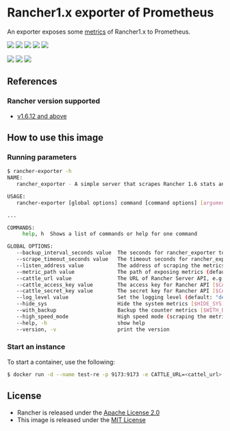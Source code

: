 # Rancher1.x exporter of Prometheus

An exporter exposes some [metrics](METRICS.md) of Rancher1.x to Prometheus.

[![](https://img.shields.io/badge/Github-thxcode/rancher1.x--exporter-orange.svg)](https://github.com/thxcode/rancher1.x-exporter)&nbsp;[![](https://img.shields.io/badge/Docker_Hub-maiwj/rancher1.x--exporter-orange.svg)](https://hub.docker.com/r/maiwj/rancher1.x-exporter)&nbsp;[![](https://img.shields.io/docker/build/maiwj/rancher1.x-exporter.svg)](https://hub.docker.com/r/maiwj/rancher1.x-exporter)&nbsp;[![](https://img.shields.io/docker/pulls/maiwj/rancher1.x-exporter.svg)](https://store.docker.com/community/images/maiwj/rancher1.x-exporter)&nbsp;[![](https://img.shields.io/github/license/thxcode/rancher1.x-exporter.svg)](https://github.com/thxcode/rancher1.x-exporter)

[![](https://images.microbadger.com/badges/image/maiwj/rancher1.x-exporter.svg)](https://microbadger.com/images/maiwj/rancher1.x-exporter)&nbsp;[![](https://images.microbadger.com/badges/version/maiwj/rancher1.x-exporter.svg)](http://microbadger.com/images/maiwj/rancher1.x-exporter)&nbsp;[![](https://images.microbadger.com/badges/commit/maiwj/rancher1.x-exporter.svg)](http://microbadger.com/images/maiwj/rancher1.x-exporter.svg)

## References

### Rancher version supported

- [v1.6.12 and above](https://github.com/rancher/rancher/releases/tag/v1.6.12)

## How to use this image

### Running parameters

```bash
$ rancher-exporter -h
NAME:
   rancher_exporter - A simple server that scrapes Rancher 1.6 stats and exports them via HTTP for Prometheus consumption.

USAGE:
   rancher-exporter [global options] command [command options] [arguments...]

...

COMMANDS:
     help, h  Shows a list of commands or help for one command

GLOBAL OPTIONS:
   --backup_interval_seconds value  The seconds for rancher_exporter to backup the metrics from Rancher (default: 300) [$BACKUP_INTERVAL_SECONDS]
   --scrape_timeout_seconds value   The timeout seconds for rancher_exporter to scrape the metrics from Rancher (default: 30) [$SCRAPE_TIMEOUT_SECONDS]
   --listen_address value           The address of scraping the metrics (default: "0.0.0.0:9173") [$LISTEN_ADDRESS]
   --metric_path value              The path of exposing metrics (default: "/metrics") [$METRIC_PATH]
   --cattle_url value               The URL of Rancher Server API, e.g. http://127.0.0.1:8080 [$CATTLE_URL]
   --cattle_access_key value        The access key for Rancher API [$CATTLE_ACCESS_KEY]
   --cattle_secret_key value        The secret key for Rancher API [$CATTLE_SECRET_KEY]
   --log_level value                Set the logging level (default: "debug") [$LOG_LEVEL]
   --hide_sys                       Hide the system metrics [$HIDE_SYS]
   --with_backup                    Backup the counter metrics [$WITH_BACKUP]
   --high_speed_mode                High speed mode (scraping the metrics automatically by every 30s), will bring the loss of measurement accuracy, but with better performance [$HIGH_SPEED_MODE]
   --help, -h                       show help
   --version, -v                    print the version

```

### Start an instance

To start a container, use the following:

``` bash
$ docker run -d --name test-re -p 9173:9173 -e CATTLE_URL=<cattel_url> -e CATTLE_ACCESS_KEY=<cattel_ak> -e CATTLE_SECRET_KEY=<cattel_sk> maiwj/rancher1.x-exporter

```

## License

- Rancher is released under the [Apache License 2.0](https://github.com/rancher/rancher/blob/master/LICENSE)
- This image is released under the [MIT License](LICENSE)
